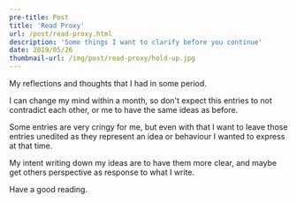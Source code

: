```yaml
---
pre-title: Post
title: 'Read Proxy'
url: /post/read-proxy.html
description: 'Some things I want to clarify before you continue'
date: 2019/05/26
thumbnail-url: /img/post/read-proxy/hold-up.jpg
---
```


My reflections and thoughts that I had in some period.

I can change my mind within a month, so don't expect this entries to not contradict each other, or me to have the same ideas as before.

Some entries are very cringy for me, but even with that I want to leave those entries unedited as they represent an idea or behaviour I wanted to express at that time.

My intent writing down my ideas are to have them more clear, and maybe get others perspective as response to what I write.

Have a good reading.
